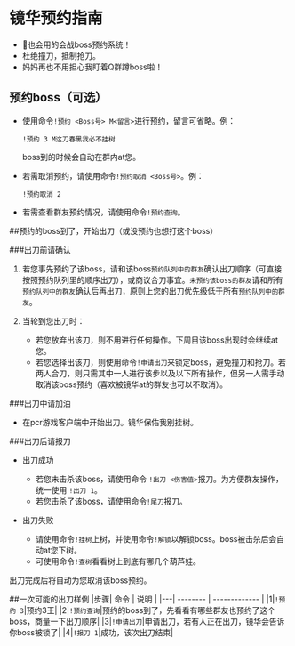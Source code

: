 # 镜华预约指南

- 🐒也会用的会战boss预约系统！
- 杜绝撞刀，抵制抢刀。
- 妈妈再也不用担心我盯着Q群蹲boss啦！

##  预约boss（可选）

- 使用命令`!预约 <Boss号> M<留言>`进行预约，留言可省略。例：
	```
    !预约 3 M这刀春黑我必不挂树
    ```
	boss到的时候会自动在群内at您。
	
-  若需取消预约，请使用命令`!预约取消 <Boss号>`。例：
	```
	!预约取消 2
	```
-  若需查看群友预约情况，请使用命令`!预约查询`。


##预约的boss到了，开始出刀（或没预约也想打这个boss）

###出刀前请确认

1. 若您事先预约了该boss，请和该boss`预约队列中的群友`确认出刀顺序（可直接按照预约队列里的顺序出刀），或商议合刀事宜。`未预约该boss的群友`请和所有`预约队列中的群友`确认后再出刀，原则上您的出刀优先级低于所有`预约队列中的群友`。

2. 当轮到您出刀时：
	- 若您放弃出该刀，则不用进行任何操作。下周目该boss出现时会继续at您。
	- 若您选择出该刀，则使用命令`!申请出刀`来锁定boss，避免撞刀和抢刀。若两人合刀，则只需其中一人进行该步以及以下所有操作，但另一人需手动取消该boss预约（喜欢被镜华at的群友也可以不取消）。
	
###出刀中请加油
 - 在pcr游戏客户端中开始出刀。镜华保佑我别挂树。
 
###出刀后请报刀

- 出刀成功
	- 若您未击杀该boss，请使用命令 `!出刀 <伤害值>`报刀。为方便群友操作，统一使用 `!出刀 1`。
	- 若您击杀了该boss，请使用命令`!尾刀`报刀。

- 出刀失败
	- 请使用命令`!挂树`上树，并使用命令`!解锁`以解锁boss。boss被击杀后会自动at您下树。
	- 可使用命令`!查树`看看树上到底有哪几个葫芦娃。
	
出刀完成后将自动为您取消该boss预约。

##一次可能的出刀样例
|步骤| 命令 | 说明  |
|---| -------- | ------------- |
|1|`!预约 3`|预约3王|
|2|`!预约查询`|预约的boss到了，先看看有哪些群友也预约了这个boss，商量一下出刀顺序|
|3|`!申请出刀`|申请出刀，若有人正在出刀，镜华会告诉你boss被锁了|
|4|`!报刀 1`|成功，该次出刀结束|
